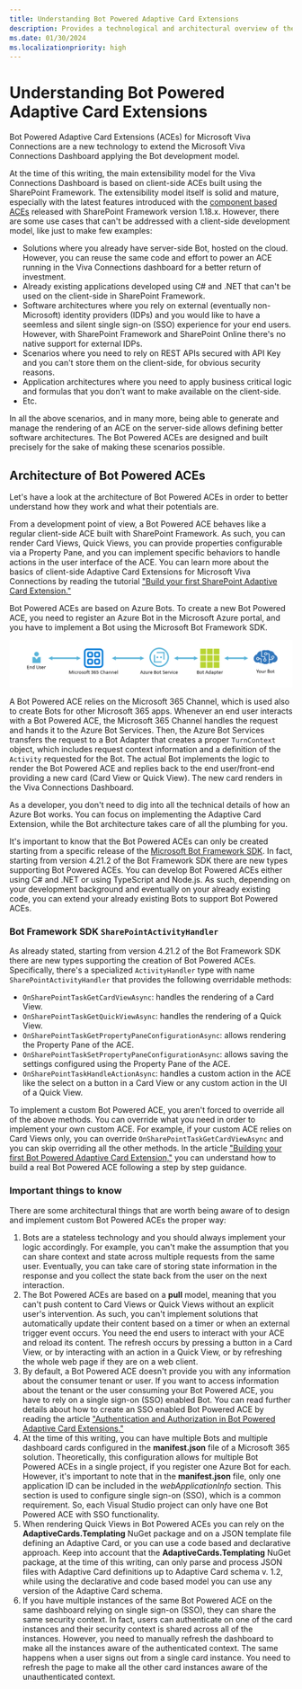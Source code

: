 ```yaml
---
title: Understanding Bot Powered Adaptive Card Extensions
description: Provides a technological and architectural overview of the Bot Powered Adaptive Card Extensions
ms.date: 01/30/2024
ms.localizationpriority: high
---
```

# Understanding Bot Powered Adaptive Card Extensions
Bot Powered Adaptive Card Extensions (ACEs) for Microsoft Viva Connections are a new technology to extend the Microsoft Viva Connections Dashboard applying the Bot development model.

At the time of this writing, the main extensibility model for the Viva Connections Dashboard is based on client-side ACEs built using the SharePoint Framework. The extensibility model itself is solid and mature, especially with the latest features introduced with the [component based ACEs](/sharepoint/dev/spfx/viva/design/designing-card) released with SharePoint Framework version 1.18.x.  However, there are some use cases that can't be addressed with a client-side development model, like just to make few examples:

* Solutions where you already have server-side Bot, hosted on the cloud. However, you can reuse the same code and effort to power an ACE running in the Viva Connections dashboard for a better return of investment.
* Already existing applications developed using C# and .NET that can't be used on the client-side in SharePoint Framework.
* Software architectures where you rely on external (eventually non-Microsoft) identity providers (IDPs) and you would like to have a seemless and silent single sign-on (SSO) experience for your end users. However, with SharePoint Framework and SharePoint Online there's no native support for external IDPs.
* Scenarios where you need to rely on REST APIs secured with API Key and you can't store them on the client-side, for obvious security reasons.
* Application architectures where you need to apply business critical logic and formulas that you don't want to make available on the client-side.
* Etc.

In all the above scenarios, and in many more, being able to generate and manage the rendering of an ACE on the server-side allows defining better software architectures. The Bot Powered ACEs are designed and built precisely for the sake of making these scenarios possible.

## Architecture of Bot Powered ACEs
Let's have a look at the architecture of Bot Powered ACEs in order to better understand how they work and what their potentials are.

From a development point of view, a Bot Powered ACE behaves like a regular client-side ACE built with SharePoint Framework. As such, you can render Card Views, Quick Views, you can provide properties configurable via a Property Pane, and you can implement specific behaviors to handle actions in the user interface of the ACE. You can learn more about the basics of client-side Adaptive Card Extensions for Microsoft Viva Connections by reading the tutorial ["Build your first SharePoint Adaptive Card Extension."](/sharepoint/dev/spfx/viva/get-started/build-first-sharepoint-adaptive-card-extension)

Bot Powered ACEs are based on Azure Bots. To create a new Bot Powered ACE, you need to register an Azure Bot in the Microsoft Azure portal, and you have to implement a Bot using the Microsoft Bot Framework SDK.

![The architectural diagram of an Azure hosted Bot Powered ACE. The end user interacts with the Bot via the Microsoft 365 Channel, which relies on the Azure Bot Services. The Azure Bot Services are an intermediary to the Bot Adapter which handles the actual requests, creates a `TurnContext` object and hands control to the actual Bot. The response of a Bot request flows back to the end user following the reversed path.](./images/Bot-Architectural-Diagram.png)

A Bot Powered ACE relies on the Microsoft 365 Channel, which is used also to create Bots for other Microsoft 365 apps. Whenever an end user interacts with a Bot Powered ACE, the Microsoft 365 Channel handles the request and hands it to the Azure Bot Services. Then, the Azure Bot Services transfers the request to a Bot Adapter that creates a proper `TurnContext` object, which includes request context information and a definition of the `Activity` requested for the Bot. The actual Bot implements the logic to render the Bot Powered ACE and replies back to the end user/front-end providing a new card (Card View or Quick View). The new card renders in the Viva Connections Dashboard.

As a developer, you don't need to dig into all the technical details of how an Azure Bot works. You can focus on implementing the Adaptive Card Extension, while the Bot architecture takes care of all the plumbing for you.

It's important to know that the Bot Powered ACEs can only be created starting from a specific release of the [Microsoft Bot Framework SDK](/azure/bot-service/index-bf-sdk). In fact, starting from version 4.21.2 of the Bot Framework SDK there are new types supporting Bot Powered ACEs. You can develop Bot Powered ACEs either using C# and .NET or using TypeScript and Node.js. As such, depending on your development background and eventually on your already existing code, you can extend your already existing Bots to support Bot Powered ACEs.

### Bot Framework SDK `SharePointActivityHandler`
As already stated, starting from version 4.21.2 of the Bot Framework SDK there are new types supporting the creation of Bot Powered ACEs. Specifically, there's a specialized `ActivityHandler` type with name `SharePointActivityHandler` that provides the following overridable methods:

* `OnSharePointTaskGetCardViewAsync`: handles the rendering of a Card View.
* `OnSharePointTaskGetQuickViewAsync`: handles the rendering of a Quick View.
* `OnSharePointTaskGetPropertyPaneConfigurationAsync`: allows rendering the Property Pane of the ACE.
* `OnSharePointTaskSetPropertyPaneConfigurationAsync`: allows saving the settings configured using the Property Pane of the ACE.
* `OnSharePointTaskHandleActionAsync`: handles a custom action in the ACE like the select on a button in a Card View or any custom action in the UI of a Quick View.

To implement a custom Bot Powered ACE, you aren't forced to override all of the above methods. You can override what you need in order to implement your own custom ACE. For example, if your custom ACE relies on Card Views only, you can override `OnSharePointTaskGetCardViewAsync` and you can skip overriding all the other methods. In the article ["Building your first Bot Powered Adaptive Card Extension,"](Building-Your-First-Bot-Powered-ACE.md) you can understand how to build a real Bot Powered ACE following a step by step guidance.

### Important things to know
There are some architectural things that are worth being aware of to design and implement custom Bot Powered ACEs the proper way:

1. Bots are a stateless technology and you should always implement your logic accordingly. For example, you can't make the assumption that you can share context and state across multiple requests from the same user. Eventually, you can take care of storing state information in the response and you collect the state back from the user on the next interaction.
1. The Bot Powered ACEs are based on a **pull** model, meaning that you can't push content to Card Views or Quick Views without an explicit user's intervention. As such, you can't implement solutions that automatically update their content based on a timer or when an external trigger event occurs. You need the end users to interact with your ACE and reload its content. The refresh occurs by pressing a button in a Card View, or by interacting with an action in a Quick View, or by refreshing the whole web page if they are on a web client.
1. By default, a Bot Powered ACE doesn't provide you with any information about the consumer tenant or user. If you want to access information about the tenant or the user consuming your Bot Powered ACE, you have to rely on a single sign-on (SSO) enabled Bot. You can read further details about how to create an SSO enabled Bot Powered ACE by reading the article ["Authentication and Authorization in Bot Powered Adaptive Card Extensions."](./AuthN-and-AuthZ-in-Bot-Powered-ACEs.md)
1. At the time of this writing, you can have multiple Bots and multiple dashboard cards configured in the **manifest.json** file of a Microsoft 365 solution. Theoretically, this configuration allows for multiple Bot Powered ACEs in a single project, if you register one Azure Bot for each. However, it's important to note that in the **manifest.json** file, only one application ID can be included in the _webApplicationInfo_ section. This section is used to configure single sign-on (SSO), which is a common requirement. So, each Visual Studio project can only have one Bot Powered ACE with SSO functionality.
1. When rendering Quick Views in Bot Powered ACEs you can rely on the **AdaptiveCards.Templating** NuGet package and on a JSON template file defining an Adaptive Card, or you can use a code based and declarative approach. Keep into account that the **AdaptiveCards.Templating** NuGet package, at the time of this writing, can only parse and process JSON files with Adaptive Card definitions up to Adaptive Card schema v. 1.2, while using the declarative and code based model you can use any version of the Adaptive Card schema.
1. If you have multiple instances of the same Bot Powered ACE on the same dashboard relying on single sign-on (SSO), they can share the same security context. In fact, users can authenticate on one of the card instances and their security context is shared across all of the instances. However, you need to manually refresh the dashboard to make all the instances aware of the authenticated context. The same happens when a user signs out from a single card instance. You need to refresh the page to make all the other card instances aware of the unauthenticated context.